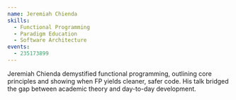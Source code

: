 ```yaml
---
name: Jeremiah Chienda
skills:
  - Functional Programming
  - Paradigm Education
  - Software Architecture
events:
  - 235173899
---
```


Jeremiah Chienda demystified functional programming, outlining core principles and showing when FP yields cleaner, safer code. His talk bridged the gap between academic theory and day-to-day development.
